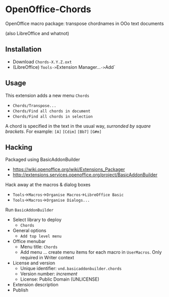 OpenOffice-Chords
=================

OpenOffice macro package: transpose chordnames in OOo text documents

(also LibreOffice and whatnot)



Installation
------------

   * Download `Chords-X.Y.Z.oxt`
   * (LibreOffice) `Tools->`Extension Manager...`->`Add`


Usage
-----

This extension adds a new menu `Chords`

   * `Chords/Transpose...`
   * `Chords/Find all chords in document`
   * `Chords/Find all chords in selection`

A chord is specified in the text in the usual way, *surronded by square brackets*.
For example: `[A]` `[Cdim]` `[Bb7]` `[G#m]`


Hacking
-------

Packaged using BasicAddonBuilder

   * https://wiki.openoffice.org/wiki/Extensions_Packager
   * http://extensions.services.openoffice.org/project/BasicAddonBuilder

Hack away at the macros & dialog boxes

   * `Tools`->`Macros`->`Organise Macros`->`LibreOffice Basic`
   * `Tools`->`Macros`->`Organise Dialogs...`

Run `BasicAddonBuilder`

   * Select library to deploy
      - `Chords`
   * General options
      - `Add top level menu`
   * Office menubar
      - Menu title: `Chords`
      - Add menu ... create menu items for each macro in `UserMacros`.  Only required in Writer context
   *  License and version
      - Unique identifier:  `vnd.basicaddonbuilder.chords`
      - Version number: *increment*
      - License: Public Domain (UNLICENSE)
   * Extension description
   * Publish
